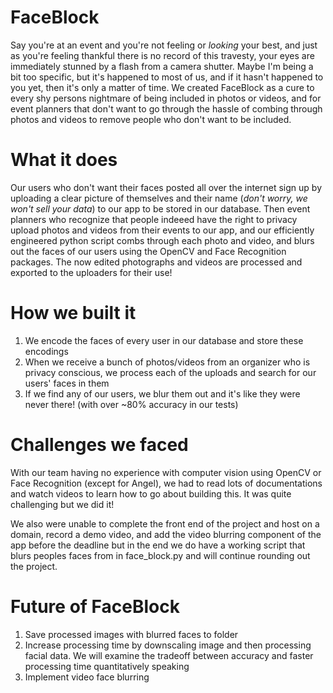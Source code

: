 # FaceBlock

Say you're at an event and you're not feeling or *looking* your best, and just as you're feeling thankful there is no record of this travesty, your eyes are immediately stunned by a flash from a camera shutter. Maybe I'm being a bit too specific, but it's happened to most of us, and if it hasn't happened to you yet, then it's only a matter of time. We created FaceBlock as a cure to every shy persons nightmare of being included in photos or videos, and for event planners that don't want to go through the hassle of combing through photos and videos to remove people who don't want to be included.

# What it does

Our users who don't want their faces posted all over the internet sign up by uploading a clear picture of themselves and their name (*don't worry, we won't sell your data*) to our app to be stored in our database. Then event planners who recognize that people indeeed have the right to privacy upload photos and videos from their events to our app, and our efficiently engineered python script combs through each photo and video, and blurs out the faces of our users using the OpenCV and Face Recognition packages. The now edited photographs and videos are processed and exported to the uploaders for their use!

# How we built it

1. We encode the faces of every user in our database and store these encodings
2. When we receive a bunch of photos/videos from an organizer who is privacy conscious, we process each of the uploads and search for our users' faces in them
3. If we find any of our users, we blur them out and it's like they were never there! (with over ~80% accuracy in our tests)

# Challenges we faced

With our team having no experience with computer vision using OpenCV or Face Recognition (except for Angel), we had to read lots of documentations and watch videos to learn how to go about building this. It was quite challenging but we did it!

We also were unable to complete the front end of the project and host on a domain, record a demo video, and add the video blurring component of the app before the deadline but in the end we do have a working script that blurs peoples faces from in face_block.py and will continue rounding out the project.

# Future of FaceBlock
1. Save processed images with blurred faces to folder
2. Increase processing time by downscaling image and then processing facial data. We will examine the tradeoff between accuracy and faster processing time quantitatively speaking
3. Implement video face blurring